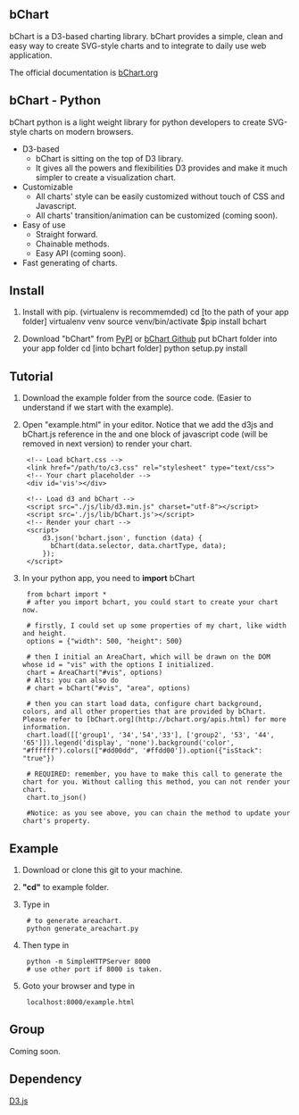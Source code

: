bChart
-----
bChart is a D3-based charting library. bChart provides a simple, clean and easy way to create SVG-style charts and to integrate to daily use web application.

The official documentation is [bChart.org](http://bchart.org)

bChart - Python
----
bChart python is a light weight library for python developers to create SVG-style charts on modern browsers. 
* D3-based
    * bChart is sitting on the top of D3 library. 
    * It gives all the powers and flexibilities D3 provides and make it much simpler to create a visualization chart.  
* Customizable
    * All charts' style can be easily customized without touch of CSS and Javascript.
    * All charts' transition/animation can be customized (coming soon).
* Easy of use 
    * Straight forward. 
    * Chainable methods.
    * Easy API (coming soon).
* Fast generating of charts.

Install
----
1. Install with pip. (virtualenv is recommemded)
        cd [to the path of your app folder]
        virtualenv venv
        source venv/bin/activate
        $pip install bchart 

2. Download "bChart" from [PyPI](https://pypi.python.org/pypi/bChart/0.1.1) or [bChart Github](https://github.com/jessemao/bChart-python)
        put bChart folder into your app folder
        cd [into bchart folder]
        python setup.py install


Tutorial
----
1. Download the example folder from the source code. (Easier to understand if we start with the example).

2. Open "example.html" in your editor. Notice that we add the d3js and bChart.js reference in the <body> and one block of javascript code (will be removed in next version) to render your chart.

        <!-- Load bChart.css -->
        <link href="/path/to/c3.css" rel="stylesheet" type="text/css">
        <!-- Your chart placeholder -->
        <div id='vis'></div>
    
        <!-- Load d3 and bChart -->
        <script src="./js/lib/d3.min.js" charset="utf-8"></script>
        <script src='./js/lib/bChart.js'></script>
        <!-- Render your chart -->
        <script>
            d3.json('bchart.json', function (data) {
              bChart(data.selector, data.chartType, data);
            });
        </script>
 
3. In your python app, you need to **import** bChart
        
        from bchart import *
        # after you import bchart, you could start to create your chart now.

        # firstly, I could set up some properties of my chart, like width and height.
        options = {"width": 500, "height": 500}

        # then I initial an AreaChart, which will be drawn on the DOM whose id = "vis" with the options I initialized.
        chart = AreaChart("#vis", options) 
        # Alts: you can also do
        # chart = bChart("#vis", "area", options)
        
        # then you can start load data, configure chart background, colors, and all other properties that are provided by bChart. Please refer to [bChart.org](http://bchart.org/apis.html) for more information. 
        chart.load([['group1', '34','54','33'], ['group2', '53', '44', '65']]).legend('display', 'none').background('color', "#ffffff").colors(["#dd00dd", '#ffdd00']).option({"isStack": "true"})

        # REQUIRED: remember, you have to make this call to generate the chart for you. Without calling this method, you can not render your chart.
        chart.to_json()
        
        #Notice: as you see above, you can chain the method to update your chart's property.
    
Example
----
1. Download or clone this git to your machine. 
2. **"cd"** to example folder. 
3. Type in 
        
        # to generate areachart.
        python generate_areachart.py

4. Then type in 

        python -m SimpleHTTPServer 8000 
        # use other port if 8000 is taken.
        
5. Goto your browser and type in 
 
        localhost:8000/example.html

Group
---
Coming soon.

Dependency
---
[D3.js](http://d3js.org/)

